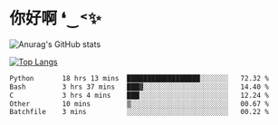 # 你好啊 ❛‿˂✨

![Anurag's GitHub stats](https://github-readme-stats.vercel.app/api?username=ZombieFly&count_private=true&show_icons=true)

[![Top Langs](https://github-readme-stats.vercel.app/api/top-langs/?username=ZombieFly&layout=compact&count_private=true&hide=Ruby,makefile)](https://github.com/anuraghazra/github-readme-stats)

<!--START_SECTION:waka-->

```txt
Python       18 hrs 13 mins  ██████████████████░░░░░░░   72.32 %
Bash         3 hrs 37 mins   ███▓░░░░░░░░░░░░░░░░░░░░░   14.40 %
C            3 hrs 4 mins    ███░░░░░░░░░░░░░░░░░░░░░░   12.24 %
Other        10 mins         ▒░░░░░░░░░░░░░░░░░░░░░░░░   00.67 %
Batchfile    3 mins          ░░░░░░░░░░░░░░░░░░░░░░░░░   00.22 %
```

<!--END_SECTION:waka-->
